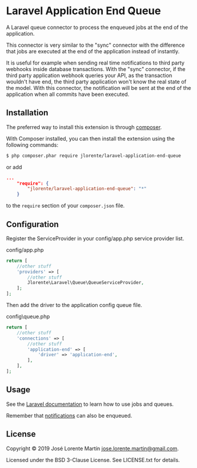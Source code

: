 Laravel Application End Queue
=============================

A Laravel queue connector to process the enqueued jobs at the end of the application.

This connector is very similar to the "sync" connector with the difference that 
jobs are executed at the end of the application instead of instantly. 

It is useful for example when sending real time notifications to third party 
webhooks inside database transactions. With the "sync" connector, if the third 
party application webhook queries your API, as the transaction wouldn't have 
end, the third party application won't know the real state of the model. With 
this connector, the notification will be sent at the end of the application 
when all commits have been executed.

## Installation

The preferred way to install this extension is through [composer](http://getcomposer.org/download/).

With Composer installed, you can then install the extension using the following commands:

```bash
$ php composer.phar require jlorente/laravel-application-end-queue
```

or add 

```json
...
    "require": {
        "jlorente/laravel-application-end-queue": "*"
    }
```

to the ```require``` section of your `composer.json` file.

## Configuration

Register the ServiceProvider in your config/app.php service provider list.

config/app.php
```php
return [
    //other stuff
    'providers' => [
        //other stuff
        Jlorente\Laravel\Queue\QueueServiceProvider,
    ];
];
```

Then add the driver to the application config queue file.

config\queue.php
```php
return [
    //other stuff
    'connections' => [
        //other stuff
        'application-end' => [
            'driver' => 'application-end',
        ],
    ],
];
```

## Usage

See the [Laravel documentation](https://laravel.com/docs/master/queues) to learn 
how to use jobs and queues.

Remember that [notifications](https://laravel.com/docs/master/notifications) can 
also be enqueued.

## License 

Copyright &copy; 2019 José Lorente Martín <jose.lorente.martin@gmail.com>.

Licensed under the BSD 3-Clause License. See LICENSE.txt for details.

